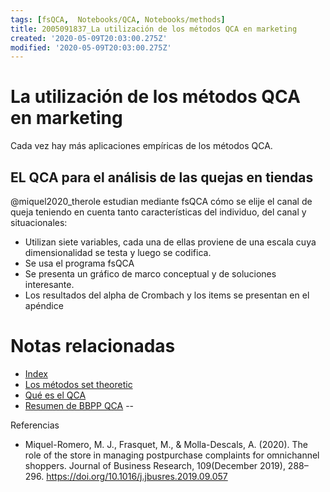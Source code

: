 ```yaml
---
tags: [fsQCA,  Notebooks/QCA, Notebooks/methods]
title: 2005091837_La utilización de los métodos QCA en marketing
created: '2020-05-09T20:03:00.275Z'
modified: '2020-05-09T20:03:00.275Z'
---
```


# La utilización de los métodos QCA en marketing

Cada vez hay más aplicaciones empíricas de los métodos QCA. 

## EL QCA para el análisis de las quejas en tiendas

@miquel2020_therole estudian mediante fsQCA cómo se elije el canal de queja  teniendo en cuenta tanto características del individuo, del canal y situacionales:

- Utilizan siete variables, cada una de ellas proviene de una escala cuya dimensionalidad se testa y luego se codifica.
- Se usa el programa fsQCA
- Se presenta un gráfico de marco conceptual y de soluciones interesante.
- Los resultados del alpha de Crombach y los items se presentan en el apéndice

# Notas relacionadas

- [Index](_2003101705_index.md)
- [Los métodos set theoretic](2003212003_set_theoretic_methods.md)
- [Qué es el QCA](2003212024_qca_descripcion.md)
- [Resumen de BBPP QCA](2004020654_resumen_etapas_bbpp_qca.md)
--

Referencias

- Miquel-Romero, M. J., Frasquet, M., & Molla-Descals, A. (2020). The role of the store in managing postpurchase complaints for omnichannel shoppers. Journal of Business Research, 109(December 2019), 288–296. https://doi.org/10.1016/j.jbusres.2019.09.057